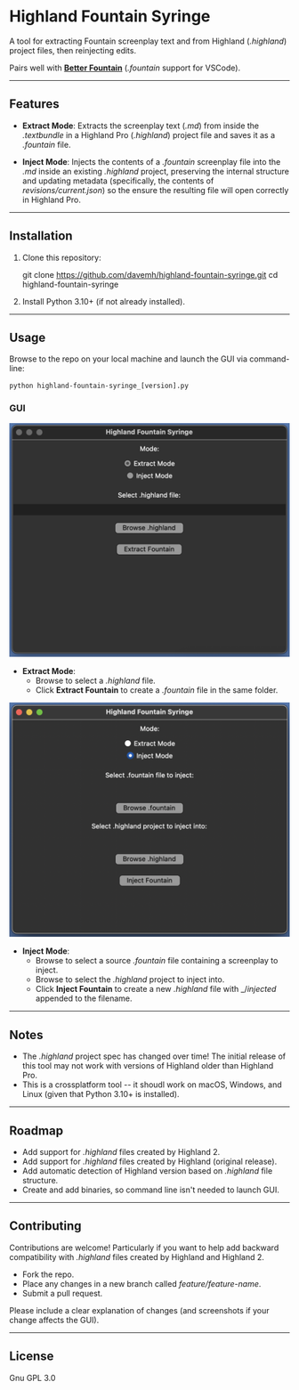 # Highland Fountain Syringe

A tool for extracting Fountain screenplay text and from Highland (_.highland_) project files, then reinjecting edits.

Pairs well with **[Better Fountain](https://github.com/piersdeseilligny/betterfountain)** (_.fountain_ support for VSCode).

---

## Features

- **Extract Mode**:
  Extracts the screenplay text (_.md_) from inside the _.textbundle_ in a Highland Pro (_.highland_) project file and saves it as a _.fountain_ file.

- **Inject Mode**:
  Injects the contents of a  _.fountain_ screenplay file into the _.md_ inside an existing _.highland_ project, preserving the internal structure and updating metadata (specifically, the contents of _revisions/current.json_) so the ensure the resulting file will open correctly in Highland Pro.

---

## Installation

1. Clone this repository:

    git clone https://github.com/davemh/highland-fountain-syringe.git
    cd highland-fountain-syringe

2. Install Python 3.10+ (if not already installed).

---

## Usage

Browse to the repo on your local machine and launch the GUI via command-line:

    python highland-fountain-syringe_[version].py

### GUI

![Extract Mode GUI](docs/gui_screenshot_extract-mode.png)
- **Extract Mode**:
  - Browse to select a _.highland_ file.
  - Click **Extract Fountain** to create a _.fountain_ file in the same folder.

![Inject Mode GUI](docs/gui_screenshot_inject-mode.png)
- **Inject Mode**:
  - Browse to select a source _.fountain_ file containing a screenplay to inject.
  - Browse to select the _.highland_ project to inject into.
  - Click **Inject Fountain** to create a new _.highland_ file with _/_injected_ appended to the filename.

---

## Notes

- The _.highland_ project spec has changed over time! The initial release of this tool may not work with versions of Highland older than Highland Pro.
- This is a crossplatform tool -- it shoudl work on macOS, Windows, and Linux (given that Python 3.10+ is installed).

---

## Roadmap

- Add support for _.highland_ files created by Highland 2.
- Add support for _.highland_ files created by Highland (original release).
- Add automatic detection of Highland version based on _.highland_ file structure.
- Create and add binaries, so command line isn't needed to launch GUI.

---

## Contributing

Contributions are welcome! Particularly if you want to help add backward compatibility with _.highland_ files created by Highland and Highland 2.

- Fork the repo.
- Place any changes in a new branch called _feature/feature-name_.
- Submit a pull request.

Please include a clear explanation of changes (and screenshots if your change affects the GUI).

---

## License

Gnu GPL 3.0
